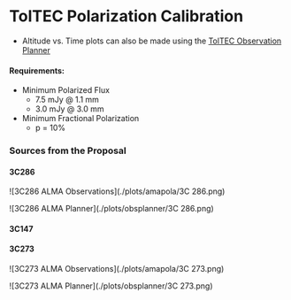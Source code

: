 # TolTEC Polarization Calibration

- Altitude vs. Time plots can also be made using the [TolTEC Observation Planner](http://toltec.lmtgtm.org/toltec_obs_planner)

#### Requirements:
- Minimum Polarized Flux
    - 7.5 mJy @ 1.1 mm
    - 3.0 mJy @ 3.0 mm
- Minimum Fractional Polarization
    - p = 10%


### Sources from the Proposal

#### 3C286

![3C286 ALMA Observations](./plots/amapola/3C 286.png)

![3C286 ALMA Planner](./plots/obsplanner/3C 286.png)

#### 3C147

#### 3C273
![3C273 ALMA Observations](./plots/amapola/3C 273.png)

![3C273 ALMA Planner](./plots/obsplanner/3C 273.png)



